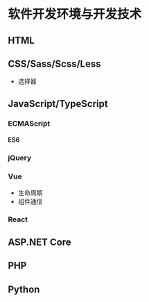 # 软件开发环境与开发技术

## HTML

## CSS/Sass/Scss/Less

- 选择器

## JavaScript/TypeScript



### ECMAScript

#### ES6

### jQuery

### Vue

- 生命周期
- 组件通信

### React

## ASP.NET Core

## PHP

## Python
